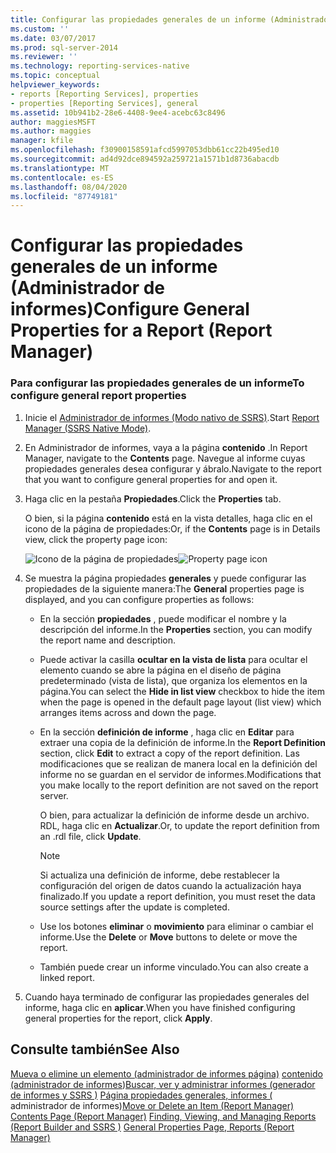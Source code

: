 ```yaml
---
title: Configurar las propiedades generales de un informe (Administrador de informes) | Microsoft Docs
ms.custom: ''
ms.date: 03/07/2017
ms.prod: sql-server-2014
ms.reviewer: ''
ms.technology: reporting-services-native
ms.topic: conceptual
helpviewer_keywords:
- reports [Reporting Services], properties
- properties [Reporting Services], general
ms.assetid: 10b941b2-28e6-4408-9ee4-acebc63c8496
author: maggiesMSFT
ms.author: maggies
manager: kfile
ms.openlocfilehash: f30900158591afcd5997053dbb61cc22b495ed10
ms.sourcegitcommit: ad4d92dce894592a259721a1571b1d8736abacdb
ms.translationtype: MT
ms.contentlocale: es-ES
ms.lasthandoff: 08/04/2020
ms.locfileid: "87749181"
---
```

# <a name="configure-general-properties-for-a-report-report-manager"></a><span data-ttu-id="bbb4d-102">Configurar las propiedades generales de un informe (Administrador de informes)</span><span class="sxs-lookup"><span data-stu-id="bbb4d-102">Configure General Properties for a Report (Report Manager)</span></span>
  
### <a name="to-configure-general-report-properties"></a><span data-ttu-id="bbb4d-103">Para configurar las propiedades generales de un informe</span><span class="sxs-lookup"><span data-stu-id="bbb4d-103">To configure general report properties</span></span>

1.  <span data-ttu-id="bbb4d-104">Inicie el [Administrador de informes &#40;Modo nativo de SSRS&#41;](../../2014/reporting-services/report-manager-ssrs-native-mode.md).</span><span class="sxs-lookup"><span data-stu-id="bbb4d-104">Start [Report Manager  &#40;SSRS Native Mode&#41;](../../2014/reporting-services/report-manager-ssrs-native-mode.md).</span></span>

2.  <span data-ttu-id="bbb4d-105">En Administrador de informes, vaya a la página **contenido** .</span><span class="sxs-lookup"><span data-stu-id="bbb4d-105">In Report Manager, navigate to the **Contents** page.</span></span> <span data-ttu-id="bbb4d-106">Navegue al informe cuyas propiedades generales desea configurar y ábralo.</span><span class="sxs-lookup"><span data-stu-id="bbb4d-106">Navigate to the report that you want to configure general properties for and open it.</span></span>

3.  <span data-ttu-id="bbb4d-107">Haga clic en la pestaña **Propiedades**.</span><span class="sxs-lookup"><span data-stu-id="bbb4d-107">Click the **Properties** tab.</span></span>

     <span data-ttu-id="bbb4d-108">O bien, si la página **contenido** está en la vista detalles, haga clic en el icono de la página de propiedades:</span><span class="sxs-lookup"><span data-stu-id="bbb4d-108">Or, if the **Contents** page is in Details view, click the property page icon:</span></span>

     <span data-ttu-id="bbb4d-109">![Icono de la página de propiedades](media/prop.gif "Icono de la página de propiedades")</span><span class="sxs-lookup"><span data-stu-id="bbb4d-109">![Property page icon](media/prop.gif "Property page icon")</span></span>

4.  <span data-ttu-id="bbb4d-110">Se muestra la página propiedades **generales** y puede configurar las propiedades de la siguiente manera:</span><span class="sxs-lookup"><span data-stu-id="bbb4d-110">The **General** properties page is displayed, and you can configure properties as follows:</span></span>

    -   <span data-ttu-id="bbb4d-111">En la sección **propiedades** , puede modificar el nombre y la descripción del informe.</span><span class="sxs-lookup"><span data-stu-id="bbb4d-111">In the **Properties** section, you can modify the report name and description.</span></span>

    -   <span data-ttu-id="bbb4d-112">Puede activar la casilla **ocultar en la vista de lista** para ocultar el elemento cuando se abre la página en el diseño de página predeterminado (vista de lista), que organiza los elementos en la página.</span><span class="sxs-lookup"><span data-stu-id="bbb4d-112">You can select the **Hide in list view** checkbox to hide the item when the page is opened in the default page layout (list view) which arranges items across and down the page.</span></span>

    -   <span data-ttu-id="bbb4d-113">En la sección **definición de informe** , haga clic en **Editar** para extraer una copia de la definición de informe.</span><span class="sxs-lookup"><span data-stu-id="bbb4d-113">In the **Report Definition** section, click **Edit** to extract a copy of the report definition.</span></span> <span data-ttu-id="bbb4d-114">Las modificaciones que se realizan de manera local en la definición del informe no se guardan en el servidor de informes.</span><span class="sxs-lookup"><span data-stu-id="bbb4d-114">Modifications that you make locally to the report definition are not saved on the report server.</span></span>

         <span data-ttu-id="bbb4d-115">O bien, para actualizar la definición de informe desde un archivo. RDL, haga clic en **Actualizar**.</span><span class="sxs-lookup"><span data-stu-id="bbb4d-115">Or, to update the report definition from an .rdl file, click **Update**.</span></span>

        > [!NOTE]
        >  <span data-ttu-id="bbb4d-116">Si actualiza una definición de informe, debe restablecer la configuración del origen de datos cuando la actualización haya finalizado.</span><span class="sxs-lookup"><span data-stu-id="bbb4d-116">If you update a report definition, you must reset the data source settings after the update is completed.</span></span>

    -   <span data-ttu-id="bbb4d-117">Use los botones **eliminar** o **movimiento** para eliminar o cambiar el informe.</span><span class="sxs-lookup"><span data-stu-id="bbb4d-117">Use the **Delete** or **Move** buttons to delete or move the report.</span></span>

    -   <span data-ttu-id="bbb4d-118">También puede crear un informe vinculado.</span><span class="sxs-lookup"><span data-stu-id="bbb4d-118">You can also create a linked report.</span></span>

5.  <span data-ttu-id="bbb4d-119">Cuando haya terminado de configurar las propiedades generales del informe, haga clic en **aplicar**.</span><span class="sxs-lookup"><span data-stu-id="bbb4d-119">When you have finished configuring general properties for the report, click **Apply**.</span></span>

## <a name="see-also"></a><span data-ttu-id="bbb4d-120">Consulte también</span><span class="sxs-lookup"><span data-stu-id="bbb4d-120">See Also</span></span>
 <span data-ttu-id="bbb4d-121">[Mueva o elimine un elemento &#40;administrador de informes página&#41;](report-server/move-or-delete-an-item-report-manager.md) [contenido &#40;administrador de informes](../../2014/reporting-services/contents-page-report-manager.md)&#41;[Buscar, ver y administrar informes &#40;generador de informes y SSRS &#41;](report-builder/finding-viewing-and-managing-reports-report-builder-and-ssrs.md) [Página propiedades generales, informes &#40;](../../2014/reporting-services/general-properties-page-reports-report-manager.md) administrador de informes&#41;</span><span class="sxs-lookup"><span data-stu-id="bbb4d-121">[Move or Delete an Item &#40;Report Manager&#41;](report-server/move-or-delete-an-item-report-manager.md) [Contents Page &#40;Report Manager&#41;](../../2014/reporting-services/contents-page-report-manager.md) [Finding, Viewing, and Managing Reports &#40;Report Builder and SSRS &#41;](report-builder/finding-viewing-and-managing-reports-report-builder-and-ssrs.md) [General Properties Page, Reports &#40;Report Manager&#41;](../../2014/reporting-services/general-properties-page-reports-report-manager.md)</span></span>


